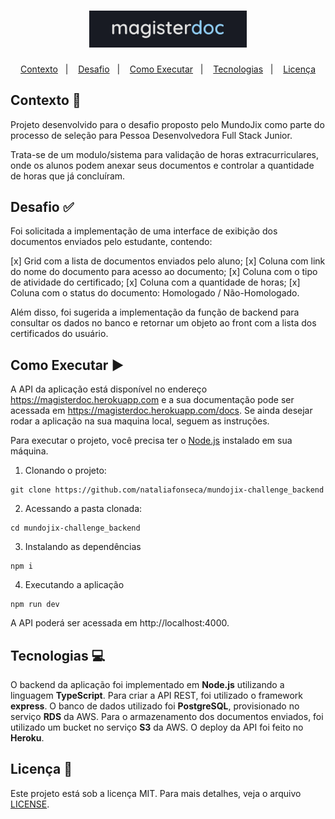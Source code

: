 <h1 align="center">
  <img src="public/images/logo.png" width="50%" />
</h1>

<p align="center">
  <a href="#contexto-">Contexto</a>&nbsp;&nbsp;&nbsp;|&nbsp;&nbsp;&nbsp;
  <a href="#desafio-">Desafio</a>&nbsp;&nbsp;&nbsp;|&nbsp;&nbsp;&nbsp;
  <a href="#como-executar-%EF%B8%8F">Como Executar</a>&nbsp;&nbsp;&nbsp;|&nbsp;&nbsp;&nbsp;
  <a href="#tecnologias-">Tecnologias</a>&nbsp;&nbsp;&nbsp;|&nbsp;&nbsp;&nbsp;
  <a href="#licença-">Licença</a>
</p>

## Contexto 📝

Projeto desenvolvido para o desafio proposto pelo MundoJix como parte do processo de seleção para Pessoa Desenvolvedora Full Stack Junior.

Trata-se de um modulo/sistema para validação de horas extracurriculares, onde os alunos podem anexar seus documentos e controlar a quantidade de horas que já concluíram.

## Desafio ✅

Foi solicitada a implementação de uma interface de exibição dos documentos enviados pelo estudante, contendo:

[x] Grid com a lista de documentos enviados pelo aluno;
[x] Coluna com link do nome do documento para acesso ao documento;
[x] Coluna com o tipo de atividade do certificado;
[x] Coluna com a quantidade de horas;
[x] Coluna com o status do documento: Homologado / Não-Homologado.

Além disso, foi sugerida a implementação da função de backend para consultar os dados no banco e retornar um objeto ao front com a lista dos certificados do usuário.

## Como Executar ▶️

A API da aplicação está disponível no endereço https://magisterdoc.herokuapp.com e a sua documentação pode ser acessada em https://magisterdoc.herokuapp.com/docs. Se ainda desejar rodar a aplicação na sua maquina local, seguem as instruções.

Para executar o projeto, você precisa ter o [Node.js](https://nodejs.org) instalado em sua máquina.

1. Clonando o projeto:
```
git clone https://github.com/nataliafonseca/mundojix-challenge_backend
```
2. Acessando a pasta clonada:
```
cd mundojix-challenge_backend
```
3. Instalando as dependências
```
npm i
```
4. Executando a aplicação
```
npm run dev
```

A API poderá ser acessada em http://localhost:4000.

## Tecnologias 💻

O backend da aplicação foi implementado em **Node.js** utilizando a linguagem **TypeScript**.
Para criar a API REST, foi utilizado o framework **express**.
O banco de dados utilizado foi **PostgreSQL**, provisionado no serviço **RDS** da AWS.
Para o armazenamento dos documentos enviados, foi utilizado um bucket no serviço **S3** da AWS.
O deploy da API foi feito no **Heroku**.

## Licença 📃

Este projeto está sob a licença MIT. Para mais detalhes, veja o arquivo [LICENSE](LICENSE).
